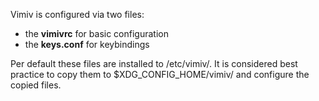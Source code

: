 Vimiv is configured via two files:

* the <b class="filename">vimivrc</b> for basic configuration
* the <b class="filename">keys.conf</b> for keybindings

Per default these files are installed to /etc/vimiv/. It is considered best
practice to copy them to $XDG\_CONFIG\_HOME/vimiv/ and configure the copied files.
